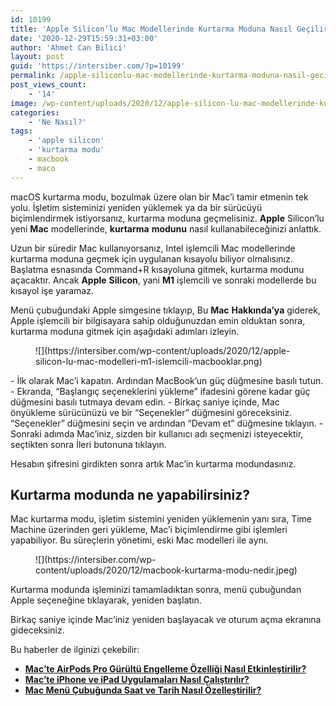 ```yaml
---
id: 10199
title: 'Apple Silicon’lu Mac Modellerinde Kurtarma Moduna Nasıl Geçilir?'
date: '2020-12-29T15:59:31+03:00'
author: 'Ahmet Can Bilici'
layout: post
guid: 'https://intersiber.com/?p=10199'
permalink: /apple-siliconlu-mac-modellerinde-kurtarma-moduna-nasil-gecilir/
post_views_count:
    - '14'
image: /wp-content/uploads/2020/12/apple-silicon-lu-mac-modellerinde-kurtarma-moduna-nasil-gecilir.jpg
categories:
    - 'Ne Nasıl?'
tags:
    - 'apple silicon'
    - 'kurtarma modu'
    - macbook
    - maco
---
```


macOS kurtarma modu, bozulmak üzere olan bir Mac’i tamir etmenin tek yolu. İşletim sisteminizi yeniden yüklemek ya da bir sürücüyü biçimlendirmek istiyorsanız, kurtarma moduna geçmelisiniz. **Apple** Silicon’lu yeni **Mac** modellerinde, **kurtarma** **modunu** nasıl kullanabileceğinizi anlattık.

Uzun bir süredir Mac kullanıyorsanız, Intel işlemcili Mac modellerinde kurtarma moduna geçmek için uygulanan kısayolu biliyor olmalısınız. Başlatma esnasında Command+R kısayoluna gitmek, kurtarma modunu açacaktır. Ancak **Apple** **Silicon**, yani **M1** işlemcili ve sonraki modellerde bu kısayol işe yaramaz.

Menü çubuğundaki Apple simgesine tıklayıp, Bu **Mac** **Hakkında’ya** giderek, Apple işlemcili bir bilgisayara sahip olduğunuzdan emin olduktan sonra, kurtarma moduna gitmek için aşağıdaki adımları izleyin.

<figure class="wp-block-image size-large">![](https://intersiber.com/wp-content/uploads/2020/12/apple-silicon-lu-mac-modelleri-m1-islemcili-macbooklar.png)</figure>- İlk olarak Mac’i kapatın. Ardından MacBook’un güç düğmesine basılı tutun.
- Ekranda, “Başlangıç seçeneklerini yükleme” ifadesini görene kadar güç düğmesini basılı tutmaya devam edin.
- Birkaç saniye içinde, Mac önyükleme sürücünüzü ve bir “Seçenekler” düğmesini göreceksiniz. “Seçenekler” düğmesini seçin ve ardından “Devam et” düğmesine tıklayın.
- Sonraki adımda Mac’iniz, sizden bir kullanıcı adı seçmenizi isteyecektir, seçtikten sonra İleri butonuna tıklayın.

Hesabın şifresini girdikten sonra artık Mac’in kurtarma modundasınız.

## Kurtarma modunda ne yapabilirsiniz?

Mac kurtarma modu, işletim sistemini yeniden yüklemenin yanı sıra, Time Machine üzerinden geri yükleme, Mac’i biçimlendirme gibi işlemleri yapabiliyor. Bu süreçlerin yönetimi, eski Mac modelleri ile aynı.

<figure class="wp-block-image size-large">![](https://intersiber.com/wp-content/uploads/2020/12/macbook-kurtarma-modu-nedir.jpeg)</figure>Kurtarma modunda işleminizi tamamladıktan sonra, menü çubuğundan Apple seçeneğine tıklayarak, yeniden başlatın.

Birkaç saniye içinde Mac’iniz yeniden başlayacak ve oturum açma ekranına gideceksiniz.

Bu haberler de ilginizi çekebilir:

- **[Mac’te AirPods Pro Gürültü Engelleme Özelliği Nasıl Etkinleştirilir?](https://intersiber.com/macte-airpods-pro-gurultu-engelleme-ozelligi-nasil-etkinlestirilir/)**
- **[Mac’te iPhone ve iPad Uygulamaları Nasıl Çalıştırılır?](https://intersiber.com/macte-iphone-ve-ipad-uygulamalari-nasil-calistirilir/)**
- **[Mac Menü Çubuğunda Saat ve Tarih Nasıl Özelleştirilir?](https://intersiber.com/mac-menu-cubugunda-saat-ve-tarih-nasil-ozellestirilir/)**